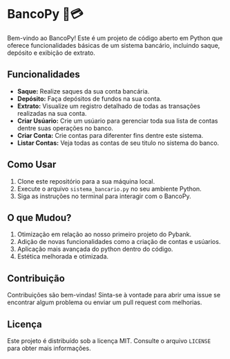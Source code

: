 # BancoPy 💼💳

Bem-vindo ao BancoPy! Este é um projeto de código aberto em Python que oferece funcionalidades básicas de um sistema bancário, incluindo saque, depósito e exibição de extrato.

## Funcionalidades

- **Saque:** Realize saques da sua conta bancária.
- **Depósito:** Faça depósitos de fundos na sua conta.
- **Extrato:** Visualize um registro detalhado de todas as transações realizadas na sua conta.
- **Criar Usúario:** Crie um usúario para gerenciar toda sua lista de contas dentre suas operações no banco.
- **Criar Conta:** Crie contas para diferenter fins dentre este sistema.
- **Listar Contas:** Veja todas as contas de seu titulo no sistema do banco.

## Como Usar

1. Clone este repositório para a sua máquina local.
2. Execute o arquivo `sistema_bancario.py` no seu ambiente Python.
3. Siga as instruções no terminal para interagir com o BancoPy.

## O que Mudou?

1. Otimização em relação ao nosso primeiro projeto do Pybank.
2. Adição de novas funcionalidades como a criação de contas e usúarios.
3. Aplicação mais avançada do python dentro do código.
4. Estética melhorada e otimizada.

## Contribuição

Contribuições são bem-vindas! Sinta-se à vontade para abrir uma issue se encontrar algum problema ou enviar um pull request com melhorias.

## Licença

Este projeto é distribuído sob a licença MIT. Consulte o arquivo `LICENSE` para obter mais informações.
